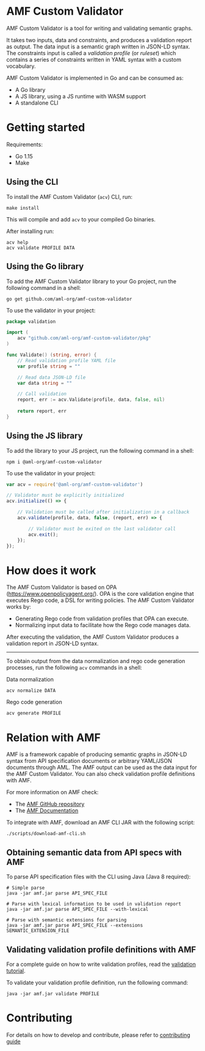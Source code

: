 # AMF Custom Validator

AMF Custom Validator is a tool for writing and validating semantic graphs.

It takes two inputs, data and constraints, and produces a validation report as output. The data input is a semantic
graph written in JSON-LD syntax. The constraints input is called a _validation profile_ (or _ruleset_) which contains a
series of constraints written in YAML syntax with a custom vocabulary.

AMF Custom Validator is implemented in Go and can be consumed as:

* A Go library
* A JS library, using a JS runtime with WASM support
* A standalone CLI

# Getting started

Requirements:

* Go 1.15
* Make

## Using the CLI

To install the AMF Custom Validator (`acv`) CLI, run:

```shell
make install
```

This will compile and add `acv` to your compiled Go binaries.

After installing run:

```shell
acv help
acv validate PROFILE DATA
```

## Using the Go library

To add the AMF Custom Validator library to your Go project, run the following command in a shell:

```shell
go get github.com/aml-org/amf-custom-validator
```

To use the validator in your project:

```go
package validation

import (
	acv "github.com/aml-org/amf-custom-validator/pkg"
)

func Validate() (string, error) {
	// Read validation profile YAML file
	var profile string = ""

	// Read data JSON-LD file
	var data string = ""

	// Call validation
	report, err := acv.Validate(profile, data, false, nil)
	
	return report, err
}
```

## Using the JS library

To add the library to your JS project, run the following command in a shell:

```shell
npm i @aml-org/amf-custom-validator
```

To use the validator in your project:

```js
var acv = require('@aml-org/amf-custom-validator')

// Validator must be explicitly initialized
acv.initialize(() => {

    // Validation must be called after initialization in a callback
    acv.validate(profile, data, false, (report, err) => {

        // Validator must be exited on the last validator call
        acv.exit();
    });
}); 
```

# How does it work

The AMF Custom Validator is based on OPA (https://www.openpolicyagent.org/). OPA is the core validation engine that
executes Rego code, a DSL for writing policies. The AMF Custom Validator works by:

* Generating Rego code from validation profiles that OPA can execute.
* Normalizing input data to facilitate how the Rego code manages data.

After executing the validation, the AMF Custom Validator produces a validation report in JSON-LD syntax.

---

To obtain output from the data normalization and rego code generation processes, run the following `acv` commands in a shell:

Data normalization

```shell
acv normalize DATA
```

Rego code generation

```shell
acv generate PROFILE
```

# Relation with AMF

AMF is a framework capable of producing semantic graphs in JSON-LD syntax from API specification documents or arbitrary
YAML/JSON documents through AML. The AMF output can be used as the data input for the AMF Custom Validator. You can also
check validation profile definitions with AMF.

For more information on AMF check:
* The [AMF GitHub repository](https://github.com/aml-org/amf)
* The [AMF Documentation](https://a.ml/docs/)

To integrate with AMF, download an AMF CLI JAR with the following script:

```shell
./scripts/download-amf-cli.sh
```

## Obtaining semantic data from API specs with AMF

To parse API specification files with the CLI using Java (Java 8 required):

```shell
# Simple parse
java -jar amf.jar parse API_SPEC_FILE

# Parse with lexical information to be used in validation report
java -jar amf.jar parse API_SPEC_FILE --with-lexical

# Parse with semantic extensions for parsing
java -jar amf.jar parse API_SPEC_FILE --extensions SEMANTIC_EXTENSION_FILE
```

## Validating validation profile definitions with AMF

For a complete guide on how to write validation profiles, read
the [validation tutorial](docs/validation_tutorial/validation.md).

To validate your validation profile definition, run the following command:

```shell
java -jar amf.jar validate PROFILE
```

# Contributing

For details on how to develop and contribute, please refer to [contributing guide](docs/contributing.md)